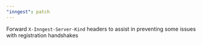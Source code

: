 ```yaml
---
"inngest": patch
---
```


Forward `X-Inngest-Server-Kind` headers to assist in preventing some issues with registration handshakes
